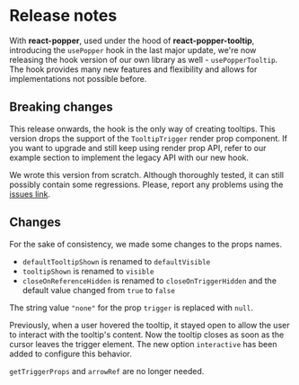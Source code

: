 # Release notes

With **react-popper**, used under the hood of **react-popper-tooltip**, introducing the `usePopper` hook in the last
major update, we're now releasing the hook version of our own library as well - `usePopperTooltip`. The hook provides many new features and flexibility
and allows for implementations not possible before.

## Breaking changes

This release onwards, the hook is the only way of creating tooltips. This version drops the support of
the `TooltipTrigger` render prop component. If you want to upgrade and still keep using render prop API,
refer to our example section to implement the legacy API with our new hook.

We wrote this version from scratch. Although thoroughly tested, it can still possibly contain some regressions. Please,
report any problems using the [issues link](https://github.com/mohsinulhaq/react-popper-tooltip/issues).

## Changes

For the sake of consistency, we made some changes to the props names.

- `defaultTooltipShown` is renamed to `defaultVisible`
- `tooltipShown` is renamed to `visible`
- `closeOnReferenceHidden` is renamed to `closeOnTriggerHidden` and the default value changed from `true` to `false`

The string value `"none"` for the prop `trigger` is replaced with `null`.

Previously, when a user hovered the tooltip, it stayed open to allow the user to interact with the tooltip's content.
Now the tooltip closes as soon as the cursor leaves the trigger element. The new option `interactive` has been added to
configure this behavior.

`getTriggerProps` and `arrowRef` are no longer needed.
